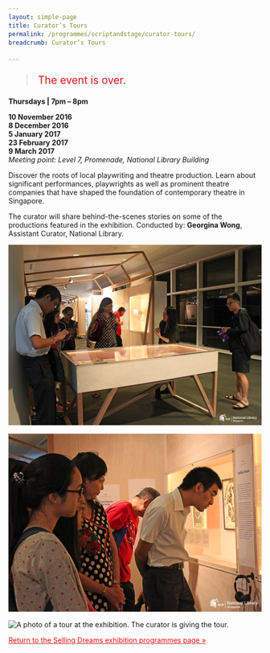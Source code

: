 ```yaml
---
layout: simple-page
title: Curator’s Tours
permalink: /programmes/scriptandstage/curator-tours/
breadcrumb: Curator’s Tours

---
```


<blockquote style="color: #E21216; font-size: 150%;">The event is over.</blockquote>

__Thursdays &#124; 7pm – 8pm__

__10 November 2016__<br>
__8 December 2016__<br>
__5 January 2017__<br>
__23 February 2017__<br>
__9 March 2017__<br>
_Meeting point: Level 7, Promenade, National Library Building_

Discover the roots of local playwriting and theatre production. Learn about significant performances, playwrights as well as prominent theatre companies that have shaped the foundation of contemporary theatre in Singapore.

The curator will share behind-the-scenes stories on some of the productions featured in the exhibition. Conducted by: __Georgina Wong__, Assistant Curator, National Library.

![A photo of a tour at the exhibition, with the curator talking about showcase.](/images/event-images/script-and-stage-onsite/SS08.jpg)

![A photo of a tour at the exhibition. Visitors look into a wall showcase.](/images/event-images/script-and-stage-onsite/SS09.jpg)

![A photo of a tour at the exhibition. The curator is giving the tour.](/images/event-images/script-and-stage-onsite/SS012.jpg)

<a href="/exhibitions/past-exhibitions/sellingdreams/programmes/" style="color:#E21216;">Return to the Selling Dreams exhibition programmes page &#187;</a>
